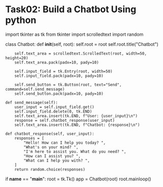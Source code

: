 # Task02: Build a Chatbot Using python
import tkinter as tk
from tkinter import scrolledtext
import random

class Chatbot:
    def __init__(self, root):
        self.root = root
        self.root.title("Chatbot")

        self.text_area = scrolledtext.ScrolledText(root, width=50, height=20)
        self.text_area.pack(padx=10, pady=10)

        self.input_field = tk.Entry(root, width=50)
        self.input_field.pack(padx=10, pady=10)

        self.send_button = tk.Button(root, text="Send", command=self.send_message)
        self.send_button.pack(padx=10, pady=10)

    def send_message(self):
        user_input = self.input_field.get()
        self.input_field.delete(0, tk.END)
        self.text_area.insert(tk.END, f"User: {user_input}\n")
        response = self.chatbot_response(user_input)
        self.text_area.insert(tk.END, f"Chatbot: {response}\n")

    def chatbot_response(self, user_input):
        responses = [
            "Hello! How can I help you today? ",
            "What's on your mind? ",
            "I'm here to assist you. What do you need? ",
            "How can I assist you? ",
            "What can I help you with? ",
        ]
        return random.choice(responses)

if __name__ == "__main__":
    root = tk.Tk()
    app = Chatbot(root)
    root.mainloop()

